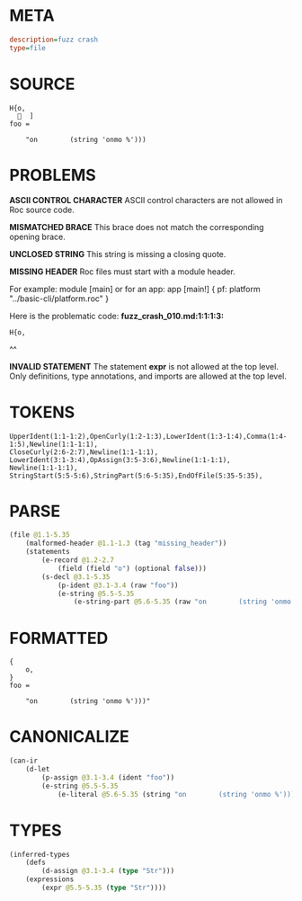 # META
~~~ini
description=fuzz crash
type=file
~~~
# SOURCE
~~~roc
H{o,
    ]
foo =

    "on        (string 'onmo %')))
~~~
# PROBLEMS
**ASCII CONTROL CHARACTER**
ASCII control characters are not allowed in Roc source code.

**MISMATCHED BRACE**
This brace does not match the corresponding opening brace.

**UNCLOSED STRING**
This string is missing a closing quote.

**MISSING HEADER**
Roc files must start with a module header.

For example:
        module [main]
or for an app:
        app [main!] { pf: platform "../basic-cli/platform.roc" }

Here is the problematic code:
**fuzz_crash_010.md:1:1:1:3:**
```roc
H{o,
```
^^


**INVALID STATEMENT**
The statement **expr** is not allowed at the top level.
Only definitions, type annotations, and imports are allowed at the top level.

# TOKENS
~~~zig
UpperIdent(1:1-1:2),OpenCurly(1:2-1:3),LowerIdent(1:3-1:4),Comma(1:4-1:5),Newline(1:1-1:1),
CloseCurly(2:6-2:7),Newline(1:1-1:1),
LowerIdent(3:1-3:4),OpAssign(3:5-3:6),Newline(1:1-1:1),
Newline(1:1-1:1),
StringStart(5:5-5:6),StringPart(5:6-5:35),EndOfFile(5:35-5:35),
~~~
# PARSE
~~~clojure
(file @1.1-5.35
	(malformed-header @1.1-1.3 (tag "missing_header"))
	(statements
		(e-record @1.2-2.7
			(field (field "o") (optional false)))
		(s-decl @3.1-5.35
			(p-ident @3.1-3.4 (raw "foo"))
			(e-string @5.5-5.35
				(e-string-part @5.6-5.35 (raw "on        (string 'onmo %')))"))))))
~~~
# FORMATTED
~~~roc
{
	o,
}
foo = 

	"on        (string 'onmo %')))"
~~~
# CANONICALIZE
~~~clojure
(can-ir
	(d-let
		(p-assign @3.1-3.4 (ident "foo"))
		(e-string @5.5-5.35
			(e-literal @5.6-5.35 (string "on        (string 'onmo %')))")))))
~~~
# TYPES
~~~clojure
(inferred-types
	(defs
		(d-assign @3.1-3.4 (type "Str")))
	(expressions
		(expr @5.5-5.35 (type "Str"))))
~~~
